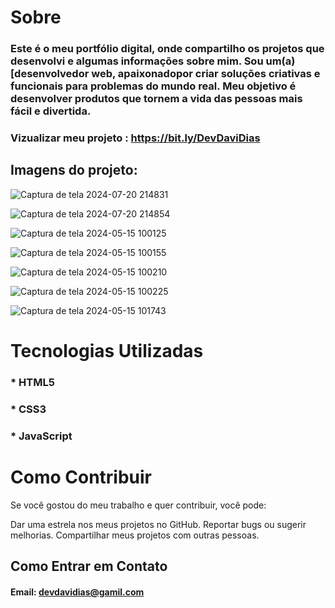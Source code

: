 # Sobre

### Este é o meu portfólio digital, onde compartilho os projetos que desenvolvi e algumas informações sobre mim. Sou um(a) [desenvolvedor web, apaixonadopor criar soluções criativas e funcionais para problemas do mundo real. Meu objetivo é desenvolver produtos que tornem a vida das pessoas mais fácil e divertida.

### Vizualizar meu projeto : https://bit.ly/DevDaviDias

## Imagens do projeto:

![Captura de tela 2024-07-20 214831](https://github.com/user-attachments/assets/eecfe333-078f-4f59-bb1e-35f9ab50e43b)

![Captura de tela 2024-07-20 214854](https://github.com/user-attachments/assets/3e5f82cd-625b-47d6-b112-adaaaabddfd1)

![Captura de tela 2024-05-15 100125](https://github.com/DevDaviDias/Meu-site-portf-lio/assets/157860462/efb93d4d-4973-46d0-965f-0e1794f7b79c)

![Captura de tela 2024-05-15 100155](https://github.com/DevDaviDias/Meu-site-portf-lio/assets/157860462/880e01ff-d7c5-4583-868e-251c4df5e43a)

![Captura de tela 2024-05-15 100210](https://github.com/DevDaviDias/Meu-site-portf-lio/assets/157860462/d92095d3-8d04-40cf-9746-da9152991729)

![Captura de tela 2024-05-15 100225](https://github.com/DevDaviDias/Meu-site-portf-lio/assets/157860462/82053baa-722b-4794-8373-70961ced41b2)

![Captura de tela 2024-05-15 101743](https://github.com/DevDaviDias/Meu-site-portf-lio/assets/157860462/dc87396b-e8ee-4fea-a3ff-526fa72ce316)



# Tecnologias Utilizadas
### * HTML5
### * CSS3
### * JavaScript





# Como Contribuir
Se você gostou do meu trabalho e quer contribuir, você pode:

Dar uma estrela nos meus projetos no GitHub.
Reportar bugs ou sugerir melhorias.
Compartilhar meus projetos com outras pessoas.
## Como Entrar em Contato
#### Email: devdavidias@gamil.com
